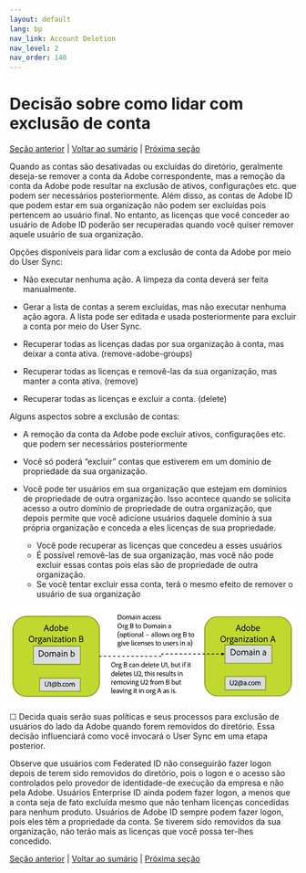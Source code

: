 ```yaml
---
layout: default
lang: bp
nav_link: Account Deletion
nav_level: 2
nav_order: 140
---
```


# Decisão sobre como lidar com exclusão de conta

[Seção anterior](layout_products.md) \| [Voltar ao sumário](index.md) \|  [Próxima seção](setup_adobeio.md)


Quando as contas são desativadas ou excluídas do diretório, geralmente deseja-se remover a conta da Adobe correspondente, mas a remoção da conta da Adobe pode resultar na exclusão de ativos, configurações etc. que podem ser necessários posteriormente.  Além disso, as contas de Adobe ID que podem estar em sua organização não podem ser excluídas pois pertencem ao usuário final.  No entanto, as licenças que você conceder ao usuário de Adobe ID poderão ser recuperadas quando você quiser remover aquele usuário de sua organização.


Opções disponíveis para lidar com a exclusão de conta da Adobe por meio do User Sync:

  - Não executar nenhuma ação.  A limpeza da conta deverá ser feita manualmente.

  - Gerar a lista de contas a serem excluídas, mas não executar nenhuma ação agora.  A lista pode ser editada e usada posteriormente para excluir a conta por meio do User Sync.

  - Recuperar todas as licenças dadas por sua organização à conta, mas deixar a conta ativa. (remove-adobe-groups)

  - Recuperar todas as licenças e removê-las da sua organização, mas manter a conta ativa.  (remove)

  - Recuperar todas as licenças e excluir a conta.  (delete)


Alguns aspectos sobre a exclusão de contas:

  - A remoção da conta da Adobe pode excluir ativos, configurações etc. que podem ser necessários posteriormente
 
  - Você só poderá “excluir” contas que estiverem em um domínio de propriedade da sua organização.
  - Você pode ter usuários em sua organização que estejam em domínios de propriedade de outra organização.  Isso acontece quando se solicita acesso a outro domínio de propriedade de outra organização, que depois permite que você adicione usuários daquele domínio à sua própria organização e conceda a eles licenças de sua propriedade.
    - Você pode recuperar as licenças que concedeu a esses usuários
    - É possível removê-las de sua organização, mas você não pode excluir essas contas pois elas são de propriedade de outra organização.
    - Se você tentar excluir essa conta, terá o mesmo efeito de remover o usuário de sua organização

![orgs](images/decide_deletion_multi_org.png)

&#9744; Decida quais serão suas políticas e seus processos para exclusão de usuários do lado da Adobe quando forem removidos do diretório.  Essa decisão influenciará como você invocará o User Sync em uma etapa posterior.

Observe que usuários com Federated ID não conseguirão fazer logon depois de terem sido removidos do diretório, pois o logon e o acesso são controlados pelo provedor de identidade-de execução da empresa e não pela Adobe.  Usuários Enterprise ID ainda podem fazer logon, a menos que a conta seja de fato excluída mesmo que não tenham licenças concedidas para nenhum produto.  Usuários de Adobe ID sempre podem fazer logon, pois eles têm a propriedade da conta.  Se tiverem sido removidos da sua organização, não terão mais as licenças que você possa ter-lhes concedido.


[Seção anterior](layout_products.md) \| [Voltar ao sumário](index.md) \|  [Próxima seção](setup_adobeio.md)

